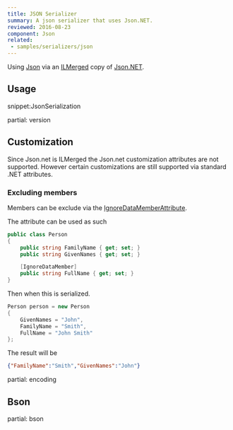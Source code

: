 ```yaml
---
title: JSON Serializer
summary: A json serializer that uses Json.NET.
reviewed: 2016-08-23
component: Json
related:
 - samples/serializers/json
---
```


Using [Json](https://en.wikipedia.org/wiki/Json) via an [ILMerged](https://github.com/Microsoft/ILMerge) copy of [Json.NET](http://www.newtonsoft.com/json).


## Usage

snippet:JsonSerialization


partial: version


## Customization

Since Json.net is ILMerged the Json.net customization attributes are not supported. However certain customizations are still supported via standard .NET attributes.


### Excluding members

Members can be exclude via the [IgnoreDataMemberAttribute](https://msdn.microsoft.com/en-us/library/system.runtime.serialization.ignoredatamemberattribute.aspx).

The attribute can be used as such

```cs
public class Person
{
    public string FamilyName { get; set; }
    public string GivenNames { get; set; }

    [IgnoreDataMember]
    public string FullName { get; set; }
}
```

Then when this is serialized.

```cs
Person person = new Person
{
    GivenNames = "John",
    FamilyName = "Smith",
    FullName = "John Smith"
};
```

The result will be

```json
{"FamilyName":"Smith","GivenNames":"John"}
```

partial: encoding


## Bson

partial: bson